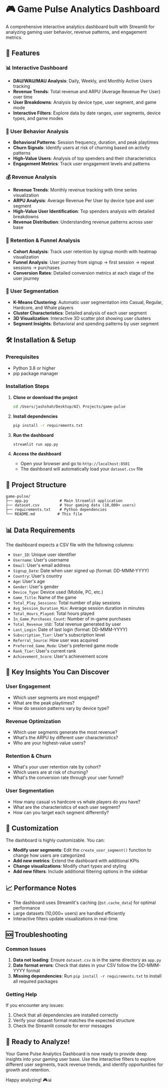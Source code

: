 # 🎮 Game Pulse Analytics Dashboard

A comprehensive interactive analytics dashboard built with Streamlit for analyzing gaming user behavior, revenue patterns, and engagement metrics.

## 🚀 Features

### 📊 Interactive Dashboard
- **DAU/WAU/MAU Analysis**: Daily, Weekly, and Monthly Active Users tracking
- **Revenue Trends**: Total revenue and ARPU (Average Revenue Per User) over time
- **User Breakdowns**: Analysis by device type, user segment, and game mode
- **Interactive Filters**: Explore data by date ranges, user segments, device types, and game modes

### 👥 User Behavior Analysis
- **Behavioral Patterns**: Session frequency, duration, and peak playtimes
- **Churn Signals**: Identify users at risk of churning based on activity patterns
- **High-Value Users**: Analysis of top spenders and their characteristics
- **Engagement Metrics**: Track user engagement levels and patterns

### 💰 Revenue Analysis
- **Revenue Trends**: Monthly revenue tracking with time series visualization
- **ARPU Analysis**: Average Revenue Per User by device type and user segment
- **High-Value User Identification**: Top spenders analysis with detailed breakdowns
- **Revenue Distribution**: Understanding revenue patterns across user base

### 🔄 Retention & Funnel Analysis
- **Cohort Analysis**: Track user retention by signup month with heatmap visualization
- **Funnel Analysis**: User journey from signup → first session → repeat sessions → purchases
- **Conversion Rates**: Detailed conversion metrics at each stage of the user journey

### 🎯 User Segmentation
- **K-Means Clustering**: Automatic user segmentation into Casual, Regular, Hardcore, and Whale players
- **Cluster Characteristics**: Detailed analysis of each user segment
- **3D Visualization**: Interactive 3D scatter plot showing user clusters
- **Segment Insights**: Behavioral and spending patterns by user segment

## 🛠️ Installation & Setup

### Prerequisites
- Python 3.8 or higher
- pip package manager

### Installation Steps

1. **Clone or download the project**
   ```bash
   cd /Users/jashshah/Desktop/AI\ Projects/game-pulse
   ```

2. **Install dependencies**
   ```bash
   pip install -r requirements.txt
   ```

3. **Run the dashboard**
   ```bash
   streamlit run app.py
   ```

4. **Access the dashboard**
   - Open your browser and go to `http://localhost:8501`
   - The dashboard will automatically load your `dataset.csv` file

## 📁 Project Structure

```
game-pulse/
├── app.py              # Main Streamlit application
├── dataset.csv         # Your gaming data (10,000+ users)
├── requirements.txt    # Python dependencies
└── README.md          # This file
```

## 📊 Data Requirements

The dashboard expects a CSV file with the following columns:
- `User_ID`: Unique user identifier
- `Username`: User's username
- `Email`: User's email address
- `Signup_Date`: Date when user signed up (format: DD-MMM-YYYY)
- `Country`: User's country
- `Age`: User's age
- `Gender`: User's gender
- `Device_Type`: Device used (Mobile, PC, etc.)
- `Game_Title`: Name of the game
- `Total_Play_Sessions`: Total number of play sessions
- `Avg_Session_Duration_Min`: Average session duration in minutes
- `Total_Hours_Played`: Total hours played
- `In_Game_Purchases_Count`: Number of in-game purchases
- `Total_Revenue_USD`: Total revenue generated by user
- `Last_Login`: Date of last login (format: DD-MMM-YYYY)
- `Subscription_Tier`: User's subscription level
- `Referral_Source`: How user was acquired
- `Preferred_Game_Mode`: User's preferred game mode
- `Rank_Tier`: User's current rank
- `Achievement_Score`: User's achievement score

## 🎯 Key Insights You Can Discover

### User Engagement
- Which user segments are most engaged?
- What are the peak playtimes?
- How do session patterns vary by device type?

### Revenue Optimization
- Which user segments generate the most revenue?
- What's the ARPU by different user characteristics?
- Who are your highest-value users?

### Retention & Churn
- What's your user retention rate by cohort?
- Which users are at risk of churning?
- What's the conversion rate through your user funnel?

### User Segmentation
- How many casual vs hardcore vs whale players do you have?
- What are the characteristics of each user segment?
- How can you target each segment differently?

## 🔧 Customization

The dashboard is highly customizable. You can:

- **Modify user segments**: Edit the `create_user_segment()` function to change how users are categorized
- **Add new metrics**: Extend the dashboard with additional KPIs
- **Change visualizations**: Modify chart types and styling
- **Add new filters**: Include additional filtering options in the sidebar

## 📈 Performance Notes

- The dashboard uses Streamlit's caching (`@st.cache_data`) for optimal performance
- Large datasets (10,000+ users) are handled efficiently
- Interactive filters update visualizations in real-time

## 🆘 Troubleshooting

### Common Issues

1. **Data not loading**: Ensure `dataset.csv` is in the same directory as `app.py`
2. **Date format errors**: Check that dates in your CSV follow the DD-MMM-YYYY format
3. **Missing dependencies**: Run `pip install -r requirements.txt` to install all required packages

### Getting Help

If you encounter any issues:
1. Check that all dependencies are installed correctly
2. Verify your dataset format matches the expected structure
3. Check the Streamlit console for error messages

## 🎉 Ready to Analyze!

Your Game Pulse Analytics Dashboard is now ready to provide deep insights into your gaming user base. Use the interactive filters to explore different user segments, track revenue trends, and identify opportunities for growth and retention.

Happy analyzing! 🎮📊
